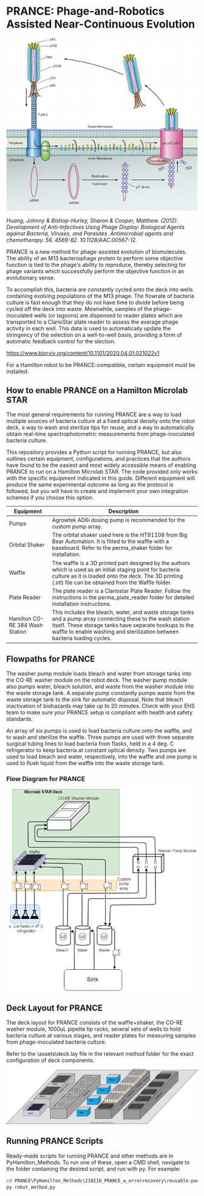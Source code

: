 # PRANCE: Phage-and-Robotics Assisted Near-Continuous Evolution

![alt text](https://github.com/Golaszewski/PRANCE/blob/main/Extras/Life-cycle-of-filamentous-phages-Filamentous-phage-binds-to-the-F-pilus-of-a-host-E%20(1).png)

*Huang, Johnny & Bishop-Hurley, Sharon & Cooper, Matthew. (2012). Development of Anti-Infectives Using Phage Display: Biological Agents against Bacteria, Viruses, and Parasites. Antimicrobial agents and chemotherapy. 56. 4569-82. 10.1128/AAC.00567-12.*

PRANCE is a new method for phage-assisted evolution of biomolecules. The ability of an M13 bacteriophage protein to perform some objective function is tied to the phage's ability to reproduce, thereby selecting for phage variants which successfully perform the objective function in an evolutionary sense.

To accomplish this, bacteria are constantly cycled onto the deck into wells containing evolving populations of the M13 phage. The flowrate of bacteria culture is fast enough that they do not have time to divide before being cycled off the deck into waste. Meanwhile, samples of the phage-inoculated wells (or lagoons) are dispensed to reader plates which are transported to a ClarioStar plate reader to assess the average phage activity in each well. This data is used to automatically update the stringency of the selection on a well-to-well basis, providing a form of automatic feedback control for the slection. 

https://www.biorxiv.org/content/10.1101/2020.04.01.021022v1


For a Hamilton robot to be PRANCE-compatible, certain equipment must be installed.

## How to enable PRANCE on a Hamilton Microlab STAR

The most general requirements for running PRANCE are a way to load multiple
sources of bacteria culture at a fixed optical density onto the robot deck, a way to wash and
sterilize tips for reuse, and a way to automatically obtain real-time spectrophotometric 
measurements from phage-inoculated bacteria culture.

This repository provides a Python script for running PRANCE, but 
also outlines certain equipment, configurations, and practices that
the authors have found to be the easiest and most widely accessible means
of enabling PRANCE to run on a Hamilton Microlab STAR. The code provided
only works with the specific equipment indicated in this guide. Different equipment will produce the 
same experimental outcome  as long as the protocol is followed, but you will have to create and implement 
your own integration schemes if you choose this option. 


Equipment | Description
------------- | -------------
Pumps  | Agrowtek AD6i dosing pump is recommended for the custom pump array.
Orbital Shaker | The orbital shaker used here is the HT91108 from Big Bear Automation. It is fitted to the waffle with a baseboard. Refer to the perma_shaker folder for installation.
Waffle | The waffle is a 3D printed part designed by the authors which is used as an initial staging point for bacteria culture as it is loaded onto the deck. The 3D printing (.stl) file can be obtained from the Waffle folder.
Plate Reader |  The plate reader is a Clariostar Plate Reader. Follow the instructions in the perma_plate_reader folder for detailed installation instructions.
Hamilton CO-RE 384 Wash Station | This includes the bleach, water, and waste storage tanks and a pump array connecting these to the wash station itself. These storage tanks have separate hookups to the waffle to enable washing and sterilization between bacteria loading cycles.



## Flowpaths for PRANCE

The washer pump module loads bleach and water from storage tanks into the CO-RE washer module on the robot deck. The washer pump module also pumps water, bleach solution, and waste from the washer module into the waste storage tank. A separate pump constantly pumps waste from the waste storage tank to the sink for automatic disposal. Note that bleach inactivation of biohazards may take up to 20 minutes. Check with your EHS team to make sure your PRANCE setup is compliant with health and safety standards.

An array of six pumps is used to load bacteria culture onto the waffle, and to wash and sterilize the waffle. Three pumps are used with three separate surgical tubing lines to
load bacteria from flasks, held in a 4 deg. C refrigerator to keep bacteria at constant optical density. Two pumps are used to load bleach and water, respectively, into the waffle and one pump is used to flush liquid from the waffle into the waste storage tank. 

### Flow Diagram for PRANCE
![alt text](https://github.com/Golaszewski/PRANCE/blob/main/Extras/pid.png)

## Deck Layout for PRANCE

The deck layout for PRANCE consists of the waffle+shaker, the CO-RE washer module, 1000uL pipette tip racks, several sets of wells to hold bacteria culture at various stages, and reader plates for measuring samples from phage-inoculated bacteria culture.

Refer to the \assets\deck.lay file in the relevant method folder for the exact configuration of deck components.

![alt text](https://github.com/Golaszewski/PRANCE/blob/main/Extras/decklayout.svg)


## Running PRANCE Scripts

Ready-made scripts for running PRANCE and other methods are in PyHamilton_Methods. To run one of these, open a CMD shell, navigate to the folder
containing the desired script, and run with py. For example:
```bat
cd PRANCE\PyHamilton_Methods\210210_PRANCE_w_errorrecovery\reusable-pace
py robot_method.py
```
